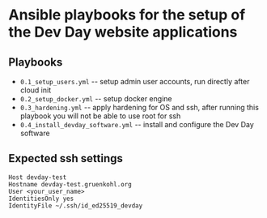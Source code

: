 # Ansible playbooks for the setup of the Dev Day website applications

## Playbooks

* `0.1_setup_users.yml` -- setup admin user accounts, run directly after cloud init
* `0.2_setup_docker.yml` -- setup docker engine
* `0.3_hardening.yml` -- apply hardening for OS and ssh, after running this
  playbook you will not be able to use root for ssh
* `0.4_install_devday_software.yml` -- install and configure the Dev Day software

## Expected ssh settings

```
Host devday-test
Hostname devday-test.gruenkohl.org
User <your_user_name>
IdentitiesOnly yes
IdentityFile ~/.ssh/id_ed25519_devday
```
